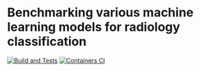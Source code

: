 # Benchmarking various machine learning models for radiology classification

[![Build and Tests](https://github.com/SauravMaheshkar/Radiology-Classification/actions/workflows/python.yml/badge.svg)](https://github.com/SauravMaheshkar/Radiology-Classification/actions/workflows/python.yml) [![Containers CI](https://github.com/SauravMaheshkar/Radiology-Classification/actions/workflows/containers.yml/badge.svg)](https://github.com/SauravMaheshkar/Radiology-Classification/actions/workflows/containers.yml)
